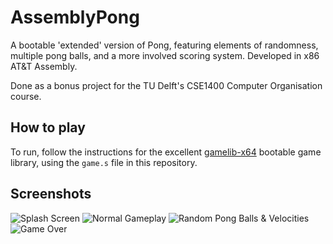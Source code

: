 # AssemblyPong
A bootable 'extended' version of Pong, featuring elements of randomness, multiple pong balls, and a more involved scoring system. Developed in x86 AT&T Assembly.

Done as a bonus project for the TU Delft's CSE1400 Computer Organisation course.

## How to play
To run, follow the instructions for the excellent [gamelib-x64](https://github.com/thegeman/gamelib-x64) bootable game library, using the `game.s` file in this repository.

## Screenshots
![Splash Screen](https://user-images.githubusercontent.com/94397934/185815926-3bb2079d-4486-432c-b85c-0518cb77fa44.png)
![Normal Gameplay](https://user-images.githubusercontent.com/94397934/185815915-213a1991-8695-42e8-91b1-57109a4e6cf1.png)
![Random Pong Balls & Velocities](https://user-images.githubusercontent.com/94397934/185815941-c8f523e2-0766-485c-ad0f-fabfb38fae35.png)
![Game Over](https://user-images.githubusercontent.com/94397934/185815945-d5272393-8f19-4821-9026-285a87c4415a.png)

